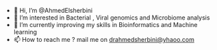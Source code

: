 - 👋 Hi, I’m @AhmedElsherbini
- 👀 I’m interested in Bacterial , Viral genomics and Microbiome analysis
- 🌱 I’m currently improving my skills in Bioinformatics and Machine learning
- 📫 How to reach me ? mail me on drahmedsherbini@yhaoo.com

<!---
AhmedElsherbini/AhmedElsherbini is a ✨ special ✨ repository because its `README.md` (this file) appears on your GitHub profile.
You can click the Preview link to take a look at your changes.
--->
